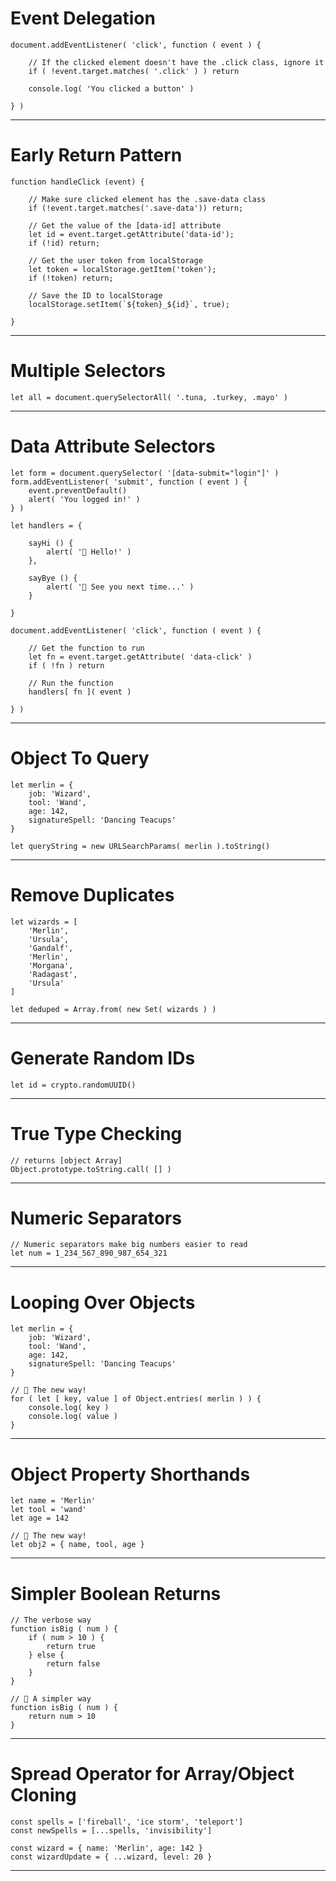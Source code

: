 # Event Delegation

```
document.addEventListener( 'click', function ( event ) {

	// If the clicked element doesn't have the .click class, ignore it
	if ( !event.target.matches( '.click' ) ) return

	console.log( 'You clicked a button' )

} )
```

---

# Early Return Pattern

```
function handleClick (event) {

	// Make sure clicked element has the .save-data class
	if (!event.target.matches('.save-data')) return;

	// Get the value of the [data-id] attribute
	let id = event.target.getAttribute('data-id');
	if (!id) return;

	// Get the user token from localStorage
	let token = localStorage.getItem('token');
	if (!token) return;

	// Save the ID to localStorage
	localStorage.setItem(`${token}_${id}`, true);

}
```

---

# Multiple Selectors

```
let all = document.querySelectorAll( '.tuna, .turkey, .mayo' )
```

---

# Data Attribute Selectors

```
let form = document.querySelector( '[data-submit="login"]' )
form.addEventListener( 'submit', function ( event ) {
	event.preventDefault()
	alert( 'You logged in!' )
} )
```

```
let handlers = {

	sayHi () {
		alert( '🎉 Hello!' )
	},

	sayBye () {
		alert( '👋 See you next time...' )
	}

}

document.addEventListener( 'click', function ( event ) {

	// Get the function to run
	let fn = event.target.getAttribute( 'data-click' )
	if ( !fn ) return

	// Run the function
	handlers[ fn ]( event )

} )
```

---

# Object To Query

```
let merlin = {
	job: 'Wizard',
	tool: 'Wand',
	age: 142,
	signatureSpell: 'Dancing Teacups'
}

let queryString = new URLSearchParams( merlin ).toString()
```

---

# Remove Duplicates

```
let wizards = [
	'Merlin',
	'Ursula',
	'Gandalf',
	'Merlin',
	'Morgana',
	'Radagast',
	'Ursula'
]

let deduped = Array.from( new Set( wizards ) )
```

---

# Generate Random IDs

```
let id = crypto.randomUUID()
```

---

# True Type Checking

```
// returns [object Array]
Object.prototype.toString.call( [] )
```

---

# Numeric Separators

```
// Numeric separators make big numbers easier to read
let num = 1_234_567_890_987_654_321
```

---

# Looping Over Objects

```
let merlin = {
	job: 'Wizard',
	tool: 'Wand',
	age: 142,
	signatureSpell: 'Dancing Teacups'
}

// 🦄 The new way!
for ( let [ key, value ] of Object.entries( merlin ) ) {
	console.log( key )
	console.log( value )
}
```

---

# Object Property Shorthands

```
let name = 'Merlin'
let tool = 'wand'
let age = 142

// 🦄 The new way!
let obj2 = { name, tool, age }
```

---

# Simpler Boolean Returns

```
// The verbose way
function isBig ( num ) {
	if ( num > 10 ) {
		return true
	} else {
		return false
	}
}

// 🦄 A simpler way
function isBig ( num ) {
	return num > 10
}
```

---

# Spread Operator for Array/Object Cloning

```
const spells = ['fireball', 'ice storm', 'teleport']
const newSpells = [...spells, 'invisibility']

const wizard = { name: 'Merlin', age: 142 }
const wizardUpdate = { ...wizard, level: 20 }
```

---

